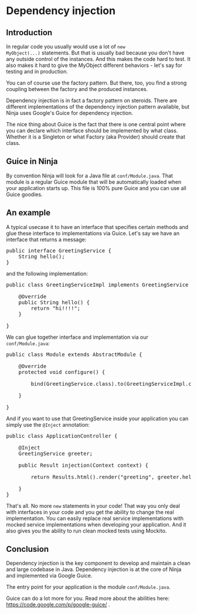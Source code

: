 Dependency injection
====================

Introduction
------------

In regular code you usually would use a lot of <code>new MyObject(...)</code> statements. But
that is usually bad because you don't have any outside control of the instances.
And this makes the code hard to test. It also makes it hard
to give the MyObject different behaviors - let's say for testing and in production.

You can of course use the factory pattern. But there, too, you find a strong 
coupling between the factory and the produced instances.

Dependency injection is in fact a factory pattern on steroids. There are different
implementations of the dependency injection pattern available, but Ninja uses
Google's Guice for dependency injection. 

The nice thing about Guice is the fact that there is one central point where
you can declare which interface should be implemented by what class. Whether
it is a Singleton or what Factory (aka Provider) should create that class.


Guice in Ninja
--------------

By convention Ninja will look for a Java file at <code>conf/Module.java</code>.
That module is a regular Guice module that will be automatically loaded when
your application starts up. This file is 100% pure Guice and you can use
all Guice goodies.


An example
----------

A typical usecase it to have an interface that specifies certain methods and
glue these interface to implementations via Guice. Let's say we have an interface
that returns a message:

<pre class="prettyprint">
public interface GreetingService {
	String hello();
}
</pre>

and the following implementation:

<pre class="prettyprint">
public class GreetingServiceImpl implements GreetingService {
    
    @Override
	public String hello() {
		return "hi!!!!";
	}

}
</pre>

We can glue together interface and implementation via our 
<code>conf/Module.java</code>:

<pre class="prettyprint">
public class Module extends AbstractModule {

    @Override
    protected void configure() {       

        bind(GreetingService.class).to(GreetingServiceImpl.class);

    }

}
</pre>

And if you want to use that GreetingService inside your application you can
simply use the <code>@Inject</code> annotation:

<pre class="prettyprint">
public class ApplicationController {

    @Inject
    GreetingService greeter;

    public Result injection(Context context) {

        return Results.html().render("greeting", greeter.hello());

    }
}
</pre>

That's all. No more <code>new</code> statements in your code! That way you only
deal with interfaces in your code and you get the ability to change the real
implementation. You can easily replace real service implementations with
mocked service implementations when developing your application. And it also
gives you the ability to run clean mocked tests using Mockito.


Conclusion
----------

Dependency injection is the key component to develop and maintain a clean and
large codebase in Java. Dependency injection is at the core of Ninja 
and implemented via Google Guice. 

The entry point for your application is the module
<code>conf/Module.java</code>.

Guice can do a lot more for you. Read more about the abilities here: 
https://code.google.com/p/google-guice/ .
